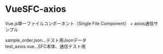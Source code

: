 # VueSFC-axios
Vue.js単一ファイルコンポーネント（Single File Component） + axios通信サンプル<br>

sample_order.json…テスト用Jsonデータ<br>
test_axios.vue…SFC本体、通信テスト用
